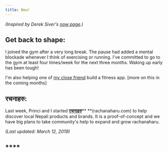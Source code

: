 ```yaml
---
title: Now!
---
```

_(Inspired by Derek Siver's [now page](https://nownownow.com/about).)_

## **Get back to shape:**

I joined the gym after a very long break. The pause had added a mental blockade whenever I think of exercising or running. I've committed to go to the gym at least four times/week for the next three months. Waking up early has been tough!

I'm also helping one of [my close friend](https://www.instagram.com/momentum.shift/) build a fitness app. \[more on this in the coming months]



## **रचनाहरु:**

Last week, Princi and I started [**रचनाहरु**](rachanaharu.com)** **(rachanaharu.com) to help discover local Nepali products and brands. It is a proof-of-concept and we have big plans to take community's help to expand and grow rachanaharu. 

_(Last updated: March 12, 2019)_

## \*\*\*\*
